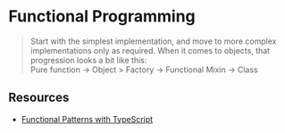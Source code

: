 # Functional Programming

> Start with the simplest implementation, and move to more complex implementations only as required. When it comes to objects, that progression looks a bit like this:  
> Pure function -&gt; Object &gt; Factory -&gt; Functional Mixin -&gt; Class

## Resources

* [Functional Patterns with TypeScript](https://codeburst.io/functional-patterns-with-typescript-7fdb4d6afe8a)



